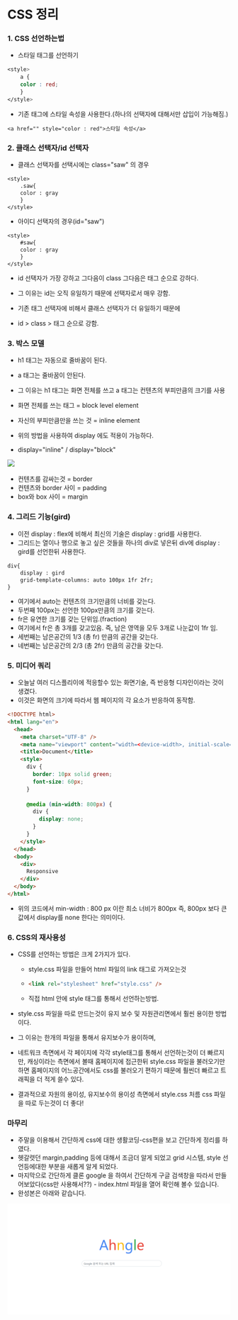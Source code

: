 # CSS 정리

### 1. CSS 선언하는법

- 스타일 태그를 선언하기

```css
<style>
    a {
    color : red;
    }
</style>

```

- 기존 태그에 스타일 속성을 사용한다.(하나의 선택자에 대해서만 삽입이 가능해짐.)

```
<a href="" style="color : red">스타일 속성</a>
```

### 2. 클래스 선택자/id 선택자

- 클래스 선택자를 선택시에는 class="saw" 의 경우

```
<style>
    .saw{
    color : gray
    }
</style>
```

- 아이디 선택자의 경우(id="saw")

```
<style>
    #saw{
    color : gray
    }
</style>
```

- id 선택자가 가장 강하고 그다음이 class 그다음은 태그 순으로 강하다.

- 그 이유는 id는 오직 유일하기 때문에 선택자로서 매우 강함.
- 기존 태그 선택자에 비해서 클래스 선택자가 더 유일하기 때문에
- id > class > 태그 순으로 강함.

### 3. 박스 모델

- h1 태그는 자동으로 줄바꿈이 된다.
- a 태그는 줄바꿈이 안된다.
- 그 이유는 h1 태그는 화면 전체를 쓰고 a 태그는 컨텐츠의 부피만큼의 크기를 사용
- 화면 전체를 쓰는 태그 = block level element
- 자신의 부피만큼만을 쓰는 것 = inline element

- 위의 방법을 사용하여 display 에도 적용이 가능하다.
- display="inline" / display="block"

<img src="https://www.dummies.com/wp-content/uploads/415895.image0.jpg">

- 컨텐츠를 감싸는것 = border
- 컨텐츠와 border 사이 = padding
- box와 box 사이 = margin

### 4. 그리드 기능(gird)

- 이전 display : flex에 비해서 최신의 기술은 display : grid를 사용한다.
- 그리드는 열이나 행으로 놓고 싶은 것들을 하나의 div로 넣은뒤 div에 display : gird를 선언한뒤 사용한다.

```
div{
	display : gird
	grid-template-columns: auto 100px 1fr 2fr;
}
```

- 여기에서 auto는 컨텐츠의 크기만큼의 너비를 갖는다.
- 두번째 100px는 선언한 100px만큼의 크기를 갖는다.
- fr은 유연한 크기를 갖는 단위임.(fraction)
- 여기에서 fr은 총 3개를 갖고있음. 즉, 남은 영역을 모두 3개로 나눈값이 1fr 임.
- 세번째는 남은공간의 1/3 (총 fr) 만큼의 공간을 갖는다.
- 네번째는 남은공간의 2/3 (총 2fr) 만큼의 공간을 갖는다.

### 5. 미디어 쿼리

- 오늘날 여러 디스플리이에 적응할수 있는 화면기술, 즉 반응형 디자인이라는 것이 생겼다.
- 이것은 화면의 크기에 따라서 웹 페이지의 각 요소가 반응하여 동작함.

```html
<!DOCTYPE html>
<html lang="en">
  <head>
    <meta charset="UTF-8" />
    <meta name="viewport" content="width=<device-width>, initial-scale=1.0" />
    <title>Document</title>
    <style>
      div {
        border: 10px solid green;
        font-size: 60px;
      }

      @media (min-width: 800px) {
        div {
          display: none;
        }
      }
    </style>
  </head>
  <body>
    <div>
      Responsive
    </div>
  </body>
</html>
```

- 위의 코드에서 min-width : 800 px 이란 최소 너비가 800px 즉, 800px 보다 큰 값에서 display를 none 한다는 의미이다.

### 6. CSS의 재사용성

- CSS를 선언하는 방법은 크게 2가지가 있다.

  - style.css 파일을 만들어 html 파일의 link 태그로 가져오는것

  - ```html
    <link rel="stylesheet" href="style.css" />
    ```

  - 직접 html 안에 style 태그를 통해서 선언하는방법.

- style.css 파일을 따로 만드는것이 유지 보수 및 자원관리면에서 훨씬 용이한 방법이다.

- 그 이유는 한개의 파일을 통해서 유지보수가 용이하며,

- 네트워크 측면에서 각 페이지에 각각 style태그를 통해서 선언하는것이 더 빠르지만, 캐싱이라는 측면에서 볼때 홈페이지에 접근한뒤 style.css 파일을 불러오기만 하면 홈페이지의 어느공간에서도 css를 불러오기 편하기 때문에 훨씬더 빠르고 트래픽을 더 적게 쓸수 있다.

- 결과적으로 자원의 용이성, 유지보수의 용이성 측면에서 style.css 처름 css 파일을 따로 두는것이 더 좋다!

### 마무리

- 주말을 이용해서 간단하게 css에 대한 생활코딩-css편을 보고 간단하게 정리를 하였다.
- 헷갈렷던 margin,padding 등에 대해서 조금더 알게 되었고 grid 시스템, style 선언등에대한 부분을 새롭게 알게 되었다.
- 마지막으로 간단하게 클론 google 을 하여서 간단하게 구글 검색창을 따라서 만들어보았다(css만 사용해서??) - index.html 파일을 열어 확인해 볼수 있습니다.
- 완성본은 아래와 같습니다.

![ahngle](\ahngle.PNG)
